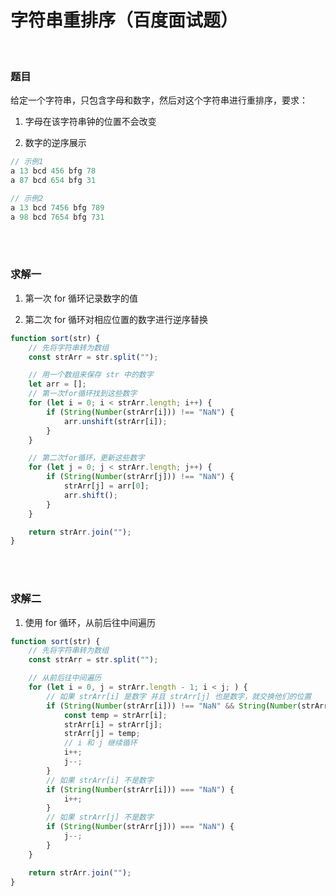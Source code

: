 # 字符串重排序（百度面试题）

</br>

### 题目

给定一个字符串，只包含字母和数字，然后对这个字符串进行重排序，要求：

1. 字母在该字符串钟的位置不会改变

2. 数字的逆序展示

```javascript
// 示例1
a 13 bcd 456 bfg 78
a 87 bcd 654 bfg 31

// 示例2
a 13 bcd 7456 bfg 789
a 98 bcd 7654 bfg 731
```

</br>
</br>

### 求解一

1. 第一次 for 循环记录数字的值

2. 第二次 for 循环对相应位置的数字进行逆序替换

```javascript
function sort(str) {
    // 先将字符串转为数组
    const strArr = str.split("");

    // 用一个数组来保存 str 中的数字
    let arr = [];
    // 第一次for循环找到这些数字
    for (let i = 0; i < strArr.length; i++) {
        if (String(Number(strArr[i])) !== "NaN") {
            arr.unshift(strArr[i]);
        }
    }

    // 第二次for循环，更新这些数字
    for (let j = 0; j < strArr.length; j++) {
        if (String(Number(strArr[j])) !== "NaN") {
            strArr[j] = arr[0];
            arr.shift();
        }
    }

    return strArr.join("");
}
```

</br>
</br>

### 求解二

1. 使用 for 循环，从前后往中间遍历

```javascript
function sort(str) {
    // 先将字符串转为数组
    const strArr = str.split("");

    // 从前后往中间遍历
    for (let i = 0, j = strArr.length - 1; i < j; ) {
        // 如果 strArr[i] 是数字 并且 strArr[j] 也是数字，就交换他们的位置
        if (String(Number(strArr[i])) !== "NaN" && String(Number(strArr[j])) !== "NaN") {
            const temp = strArr[i];
            strArr[i] = strArr[j];
            strArr[j] = temp;
            // i 和 j 继续循环
            i++;
            j--;
        }
        // 如果 strArr[i] 不是数字
        if (String(Number(strArr[i])) === "NaN") {
            i++;
        }
        // 如果 strArr[j] 不是数字
        if (String(Number(strArr[j])) === "NaN") {
            j--;
        }
    }

    return strArr.join("");
}
```
